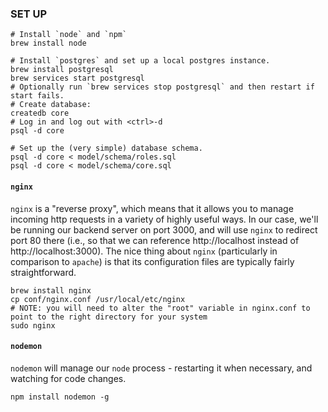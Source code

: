 ### SET UP

```
# Install `node` and `npm`
brew install node

# Install `postgres` and set up a local postgres instance.
brew install postgresql
brew services start postgresql
# Optionally run `brew services stop postgresql` and then restart if start fails.
# Create database:
createdb core
# Log in and log out with <ctrl>-d
psql -d core

# Set up the (very simple) database schema.
psql -d core < model/schema/roles.sql
psql -d core < model/schema/core.sql

```

#### `nginx`

`nginx` is a "reverse proxy", which means that it allows you to manage incoming http requests in a variety of highly useful ways. In our case, we'll be running our backend server on port 3000, and will use `nginx` to redirect port 80 there (i.e., so that we can reference http://localhost instead of http://localhost:3000). The nice thing about `nginx` (particularly in comparison to `apache`) is that its configuration files are typically fairly straightforward.

```
brew install nginx
cp conf/nginx.conf /usr/local/etc/nginx
# NOTE: you will need to alter the "root" variable in nginx.conf to point to the right directory for your system
sudo nginx
```

#### `nodemon`

`nodemon` will manage our `node` process - restarting it when necessary, and watching for code changes.

```
npm install nodemon -g
```